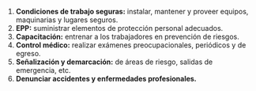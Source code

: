 1. **Condiciones de trabajo seguras:** instalar, mantener y proveer equipos, maquinarias y lugares seguros.
2. **EPP:** suministrar elementos de protección personal adecuados.
3. **Capacitación:** entrenar a los trabajadores en prevención de riesgos.
4. **Control médico:** realizar exámenes preocupacionales, periódicos y de egreso.
5. **Señalización y demarcación:** de áreas de riesgo, salidas de emergencia, etc.
6. **Denunciar accidentes y enfermedades profesionales.**